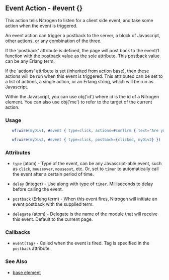 <!-- dash: #event | Event | ###:Section -->



## Event Action - #event {}

This action tells Nitrogen to listen for a client side event, and take some
action when the event is triggered.

An event action can trigger a postback to the server, a block of Javascript,
other actions, or any combination of the three.

If the 'postback' attribute is defined, the page will post back to the event/1
function with the postback value as the sole attribute. This postback value can
be any Erlang term.

If the 'actions' attribute is set (inherited from action base), then these
actions will be run when this event is triggered. This attributed can be set to
a list of actions, a single action, or an Erlang string, which will be run as
Javascript.

Within the Javascript, you can use obj('id') where id is the id of a Nitrogen
element. You can also use obj('me') to refer to the target of the current
action.

### Usage

```erlang
   wf:wire(myDiv1, #event { type=click, actions=#confirm { text="Are you sure?", postback=continue } })

```

```erlang
   wf:wire(myDiv2, #event { type=click, postback={clicked, myDiv2} })

```

### Attributes

* `type` (atom) - Type of the event, can be any Javascript-able event, such as
  `click`, `mouseover`, `mouseout`, etc. Or, set to `timer` to automatically call
  the event after a certain period of time.

* `delay` (integer) - Use along with type of `timer`. Milliseconds to delay
  before calling the event.

* `postback` (Erlang term) - When this event fires, Nitrogen will initiate an
  event postback with the supplied term.

* `delegate` (atom) - Delegate is the name of the module that will receive this
  event. Default to the current page.

### Callbacks

* `event(Tag)` - Called when the event is fired. Tag is specified in the `postback` attribute.

### See Also

*  [base element](./action_base.md)

 
